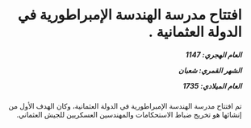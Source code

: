 <h1 dir="rtl">افتتاح مدرسة الهندسة الإمبراطورية في الدولة العثمانية .</h1>

<h5 dir="rtl">العام الهجري:  1147

الشهر القمري: شعبان

العام الميلادي: 1735</h5>

<p dir="rtl">تم افتتاح مدرسة الهندسة الإمبراطورية في الدولة العثمانية، وكان الهدف الأول من إنشائها هو تخريج ضباط الاستحكامات والمهندسين العسكريين للجيش العثماني.</p></br>
